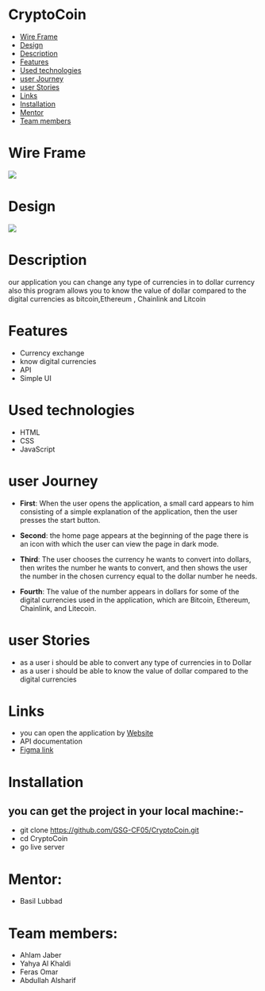 
# CryptoCoin
- [Wire Frame](#wire-frame)
- [Design](#design)
- [Description](#description)
- [Features](#features)
- [Used technologies](#Used-technologies)
- [user Journey](#user-Journey)
- [user Stories](#user-stories)
- [Links](#Links)
- [ Installation](#Installation)
- [Mentor](#mentor)
- [Team members](#team-members)




# Wire Frame <span id="wireFrame"></span>

![](https://user-images.githubusercontent.com/78439316/159351408-2852a14e-47dd-4e84-9429-b9d8bdac2c6e.jpg)



# Design <span id="Design"></span>


![](https://user-images.githubusercontent.com/78439316/159352100-fd6de755-b858-4ca0-bc0e-e0729b37bb89.jpg)


# Description <span id="Description"></span>
our application you can change any type of currencies in to dollar currency
also this program allows you to know the value of dollar compared to the digital currencies as bitcoin,Ethereum , Chainlink  and Litcoin 
    
# Features <span id="Features "></span>
- Currency exchange
-  know digital currencies
- API
- Simple UI



# Used technologies <span id="Used technologies"></span>
- HTML
- CSS
- JavaScript


# user Journey <span id=" user Journey"></span>
- **First**: When the user opens the application, a small card appears to him consisting of a simple  explanation of the application, then the user presses the start button.

- **Second**: the home page appears at the beginning of the page there is an icon with which the user can view the page in dark mode.

- **Third**: The user chooses the currency he wants to convert into dollars, then writes the number he  wants to convert, and then shows the user the number in the chosen currency equal to the dollar number he needs.

- **Fourth**: The value of the number appears in dollars for some of the digital currencies used in the application, which are Bitcoin, Ethereum, Chainlink, and Litecoin.


# user Stories <span id="user Stories"></span>
- as a user i should be able to convert any type of currencies in to Dollar
- as a user i should be able to know the value of dollar compared to the digital currencies



# Links <span id="Links"></span>
- you can open the application by [Website]( https://gsg-cf05.github.io/CryptoCoin/) 
- API documentation 
- [Figma link](https://www.figma.com/file/g1WCiLIDbSXbBk2vnpmjRL/currency-exchange?node-id=20%3A186)

# Installation<span id="Installation"></span>
## you can get the project in your local machine:-
- git clone https://github.com/GSG-CF05/CryptoCoin.git
- cd CryptoCoin
- go live server


# Mentor:<span id="Mentor"></span>
- Basil Lubbad


# Team members:<span id="Team members"></span>
- Ahlam Jaber
- Yahya Al Khaldi 
- Feras Omar
- Abdullah Alsharif

